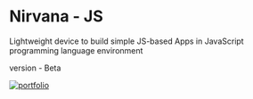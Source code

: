 # Nirvana - JS
Lightweight device to build simple JS-based Apps in JavaScript programming language environment

version - Beta

[![portfolio](https://ik.imagekit.io/anwarachilles/devneet-powered.svg?updatedAt=1704715329026)]('#')